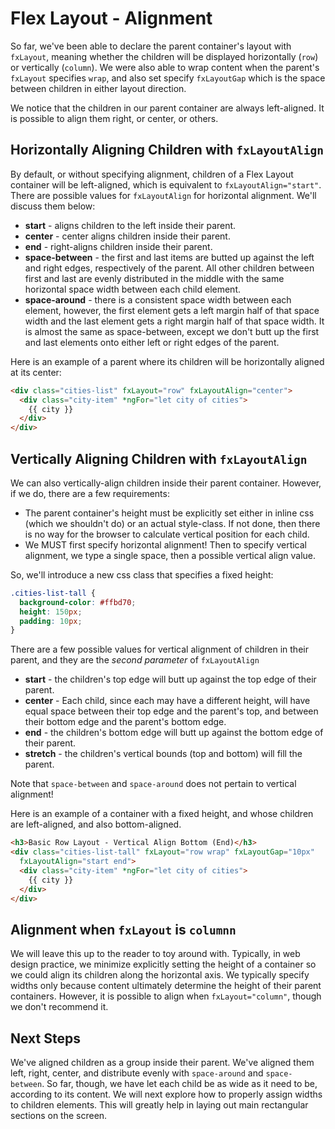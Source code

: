 # Flex Layout - Alignment

So far, we've been able to declare the parent container's layout with `fxLayout`, meaning whether the children will be displayed horizontally (`row`)
or vertically (`column`). We were also able to wrap content when the parent's `fxLayout` specifies `wrap`, and also set specify `fxLayoutGap` which
is the space between children in either layout direction.

We notice that the children in our parent container are always left-aligned. It is possible to align them right, or center, or others.

## Horizontally Aligning Children with `fxLayoutAlign`

By default, or without specifying alignment, children of a Flex Layout container will be left-aligned, which is equivalent to `fxLayoutAlign="start"`.
There are possible values for `fxLayoutAlign` for horizontal alignment. We'll discuss them below:

* **start** - aligns children to the left inside their parent.
* **center** - center aligns children inside their parent.
* **end** - right-aligns children inside their parent.
* **space-between** - the first and last items are butted up against the left and right edges, respectively of the parent. All other children between first
and last are evenly distributed in the middle with the same horizontal space width between each child element.
* **space-around** - there is a consistent space width between each element, however, the first element gets a left margin half of that space width and the
last element gets a right margin half of that space width. It is almost the same as space-between, except we don't butt up the first and last elements onto
either left or right edges of the parent.

Here is an example of a parent where its children will be horizontally aligned at its center:

```html
<div class="cities-list" fxLayout="row" fxLayoutAlign="center">
  <div class="city-item" *ngFor="let city of cities">
    {{ city }}
  </div>
</div>
```

## Vertically Aligning Children with `fxLayoutAlign`

We can also vertically-align children inside their parent container. However, if we do, there are a few requirements:

* The parent container's height must be explicitly set either in inline css (which we shouldn't do) or an actual style-class. If not done, then there is
no way for the browser to calculate vertical position for each child.
* We MUST first specify horizontal alignment! Then to specify vertical alignment, we type a single space, then a possible vertical align value.

So, we'll introduce a new css class that specifies a fixed height:

```css
.cities-list-tall {
  background-color: #ffbd70;
  height: 150px;
  padding: 10px;
}
```

There are a few possible values for vertical alignment of children in their parent, and they are the *second parameter* of `fxLayoutAlign`

* **start** - the children's top edge will butt up against the top edge of their parent.
* **center** - Each child, since each may have a different height, will have equal space between their top edge and the parent's top, and between their
bottom edge and the parent's bottom edge.
* **end** - the children's bottom edge will butt up against the bottom edge of their parent.
* **stretch** - the children's vertical bounds (top and bottom) will fill the parent.

Note that `space-between` and `space-around` does not pertain to vertical alignment!

Here is an example of a container with a fixed height, and whose children are left-aligned, and also bottom-aligned.

```html
<h3>Basic Row Layout - Vertical Align Bottom (End)</h3>
<div class="cities-list-tall" fxLayout="row wrap" fxLayoutGap="10px"
  fxLayoutAlign="start end">
  <div class="city-item" *ngFor="let city of cities">
    {{ city }}
  </div>
</div>
```

## Alignment when `fxLayout` is `columnn`

We will leave this up to the reader to toy around with. Typically, in web design practice, we minimize explicitly setting the height of a container so we could align
its children along the horizontal axis. We typically specify widths only because content ultimately determine the height of their parent containers. However, it is possible
to align when `fxLayout="column"`, though we don't recommend it.

## Next Steps

We've aligned children as a group inside their parent. We've aligned them left, right, center, and distribute evenly with `space-around` and `space-between`. So far,
though, we have let each child be as wide as it need to be, according to its content. We will next explore how to properly assign widths to children elements. This will
greatly help in laying out main rectangular sections on the screen.



